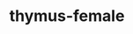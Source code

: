 ---
title: thymus-female
release_version: v1.2
hra_release_version:
  - v1.0
  - v1.1
  - v1.2
model_type: ref-organs
description: '[This reference organ](https://hubmapconsortium.github.io/ccf/pages/ccf-3d-reference-library.html) was created using data from the Visible Human Female, provided by the National Library of Medicine.'
creators:
  - 0000-0003-4066-7531
  - 0000-0002-3333-5646
project_leads:
  - 0000-0002-3321-6137
reviewers:
  - 0000-0002-4331-2202
creation_date: 2022-05-06T00:00:00
license: CC BY 4.0
publisher:  HuBMAP 
funder:  National Institutes of Health 
award_number:  OT2OD026671 
hubmap_id: HBM956.TTND.385 
datatable: VH_F_Thymus.glb
doi: https://doi.org/10.48539/HBM956.TTND.385
---